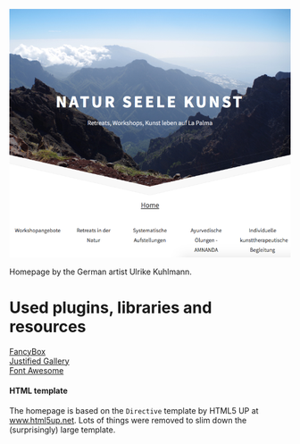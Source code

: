 ![Image of demo website](docs/header.png?raw=true)

Homepage by the German artist Ulrike Kuhlmann.

# Used plugins, libraries and resources

[FancyBox](http://fancyapps.com/fancybox/3/)\
[Justified Gallery](https://miromannino.github.io/Justified-Gallery/)\
[Font Awesome](https://fontawesome.com)

#### HTML template

The homepage is based on the `Directive` template by HTML5 UP at www.html5up.net.
Lots of things were removed to slim down the (surprisingly) large template.
